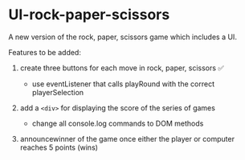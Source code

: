 # UI-rock-paper-scissors
A new version of the rock, paper, scissors game which includes a UI.

Features to be added:

1. create three buttons for each move in rock, paper, scissors :white_check_mark:
    * use eventListener that calls playRound with the correct playerSelection

2. add a `<div>` for displaying the score of the series of games
    
    * change all console.log commands to DOM methods

3. announcewinner of the game once either the player or computer reaches 5 points (wins)
